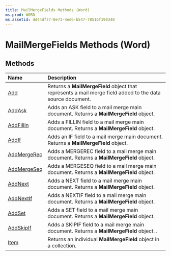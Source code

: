 ```yaml
---
title: MailMergeFields Methods (Word)
ms.prod: WORD
ms.assetid: dd44df77-0e73-4ed6-b547-78516f190340
---
```



# MailMergeFields Methods (Word)

## Methods



|**Name**|**Description**|
|:-----|:-----|
|[Add](mailmergefields-add-method-word.md)|Returns a  **MailMergeField** object that represents a mail merge field added to the data source document.|
|[AddAsk](mailmergefields-addask-method-word.md)|Adds an ASK field to a mail merge main document. Returns a  **MailMergeField** object.|
|[AddFillIn](mailmergefields-addfillin-method-word.md)|Adds a FILLIN field to a mail merge main document. Returns a  **MailMergeField** object.|
|[AddIf](mailmergefields-addif-method-word.md)|Adds an IF field to a mail merge main document. Returns a  **MailMergeField** object.|
|[AddMergeRec](mailmergefields-addmergerec-method-word.md)|Adds a MERGEREC field to a mail merge main document. Returns a  **MailMergeField** object.|
|[AddMergeSeq](mailmergefields-addmergeseq-method-word.md)|Adds a MERGESEQ field to a mail merge main document. Returns a  **MailMergeField** object.|
|[AddNext](mailmergefields-addnext-method-word.md)|Adds a NEXT field to a mail merge main document. Returns a  **MailMergeField** object.|
|[AddNextIf](mailmergefields-addnextif-method-word.md)|Adds a NEXTIF field to a mail merge main document. Returns a  **MailMergeField** object.|
|[AddSet](mailmergefields-addset-method-word.md)|Adds a SET field to a mail merge main document. Returns a  **MailMergeField** object.|
|[AddSkipIf](mailmergefields-addskipif-method-word.md)|Adds a SKIPIF field to a mail merge main document. Returns a  **MailMergeField** object. .|
|[Item](mailmergefields-item-method-word.md)|Returns an individual  **MailMergeField** object in a collection.|

